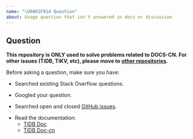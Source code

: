 ```yaml
---
name: "\U0001F914 Question"
about: Usage question that isn't answered in docs or discussion
---
```


<!-- markdownlint-disable MD041 -->

## Question

**This repository is ONLY used to solve problems related to DOCS-CN.
For other issues (TiDB, TiKV, etc), please move to [other repositories](https://github.com/pingcap/).**
<!-- 本仓库仅用于解决与中文文档相关的问题，
其他方面问题（如 TiDB、TiKV 等），请移步其他[相关仓库](https://github.com/pingcap/)。 -->

Before asking a question, make sure you have:
<!-- 在提出一个问题之前，请确定你已经进行了下面的操作: -->
- Searched existing Stack Overflow questions.
<!-- - 已在 Stack Overflow 等平台搜索了相关问题。 -->
- Googled your question.
<!-- - 通过谷歌等搜索引擎查询了问题。  -->
- Searched open and closed [GitHub issues](https://github.com/pingcap/docs-cn/issues?utf8=%E2%9C%93&q=is%3Aissue).
<!-- - 查阅了相关的 issues。 -->
- Read the documentation:
    - [TiDB Doc](https://github.com/pingcap/docs)
    - [TiDB Doc-cn](https://github.com/pingcap/docs-cn)
<!-- - 阅读了相关文档。 -->
